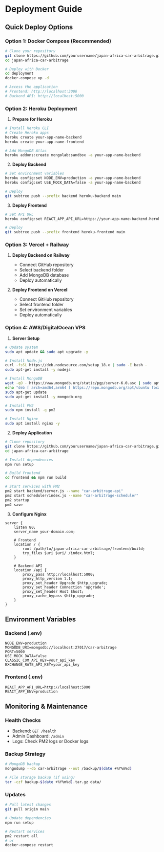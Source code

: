 # Deployment Guide

## Quick Deploy Options

### Option 1: Docker Compose (Recommended)
```bash
# Clone your repository
git clone https://github.com/yourusername/japan-africa-car-arbitrage.git
cd japan-africa-car-arbitrage

# Deploy with Docker
cd deployment
docker-compose up -d

# Access the application
# Frontend: http://localhost:3000
# Backend API: http://localhost:5000
```

### Option 2: Heroku Deployment

1. **Prepare for Heroku**
```bash
# Install Heroku CLI
# Create Heroku apps
heroku create your-app-name-backend
heroku create your-app-name-frontend

# Add MongoDB Atlas
heroku addons:create mongolab:sandbox -a your-app-name-backend
```

2. **Deploy Backend**
```bash
# Set environment variables
heroku config:set NODE_ENV=production -a your-app-name-backend
heroku config:set USE_MOCK_DATA=false -a your-app-name-backend

# Deploy
git subtree push --prefix backend heroku-backend main
```

3. **Deploy Frontend**
```bash
# Set API URL
heroku config:set REACT_APP_API_URL=https://your-app-name-backend.herokuapp.com -a your-app-name-frontend

# Deploy
git subtree push --prefix frontend heroku-frontend main
```

### Option 3: Vercel + Railway

1. **Deploy Backend on Railway**
   - Connect GitHub repository
   - Select backend folder
   - Add MongoDB database
   - Deploy automatically

2. **Deploy Frontend on Vercel**
   - Connect GitHub repository
   - Select frontend folder
   - Set environment variables
   - Deploy automatically

### Option 4: AWS/DigitalOcean VPS

1. **Server Setup**
```bash
# Update system
sudo apt update && sudo apt upgrade -y

# Install Node.js
curl -fsSL https://deb.nodesource.com/setup_18.x | sudo -E bash -
sudo apt-get install -y nodejs

# Install MongoDB
wget -qO - https://www.mongodb.org/static/pgp/server-6.0.asc | sudo apt-key add -
echo "deb [ arch=amd64,arm64 ] https://repo.mongodb.org/apt/ubuntu focal/mongodb-org/6.0 multiverse" | sudo tee /etc/apt/sources.list.d/mongodb-org-6.0.list
sudo apt-get update
sudo apt-get install -y mongodb-org

# Install PM2
sudo npm install -g pm2

# Install Nginx
sudo apt install nginx -y
```

2. **Deploy Application**
```bash
# Clone repository
git clone https://github.com/yourusername/japan-africa-car-arbitrage.git
cd japan-africa-car-arbitrage

# Install dependencies
npm run setup

# Build frontend
cd frontend && npm run build

# Start services with PM2
pm2 start backend/server.js --name "car-arbitrage-api"
pm2 start scheduler/index.js --name "car-arbitrage-scheduler"
pm2 startup
pm2 save
```

3. **Configure Nginx**
```nginx
server {
    listen 80;
    server_name your-domain.com;

    # Frontend
    location / {
        root /path/to/japan-africa-car-arbitrage/frontend/build;
        try_files $uri $uri/ /index.html;
    }

    # Backend API
    location /api {
        proxy_pass http://localhost:5000;
        proxy_http_version 1.1;
        proxy_set_header Upgrade $http_upgrade;
        proxy_set_header Connection 'upgrade';
        proxy_set_header Host $host;
        proxy_cache_bypass $http_upgrade;
    }
}
```

## Environment Variables

### Backend (.env)
```
NODE_ENV=production
MONGODB_URI=mongodb://localhost:27017/car-arbitrage
PORT=5000
USE_MOCK_DATA=false
CLASSIC_COM_API_KEY=your_api_key
EXCHANGE_RATE_API_KEY=your_api_key
```

### Frontend (.env)
```
REACT_APP_API_URL=http://localhost:5000
REACT_APP_ENV=production
```

## Monitoring & Maintenance

### Health Checks
- Backend: `GET /health`
- Admin Dashboard: `/admin`
- Logs: Check PM2 logs or Docker logs

### Backup Strategy
```bash
# MongoDB backup
mongodump --db car-arbitrage --out /backup/$(date +%Y%m%d)

# File storage backup (if using)
tar -czf backup-$(date +%Y%m%d).tar.gz data/
```

### Updates
```bash
# Pull latest changes
git pull origin main

# Update dependencies
npm run setup

# Restart services
pm2 restart all
# or
docker-compose restart
```